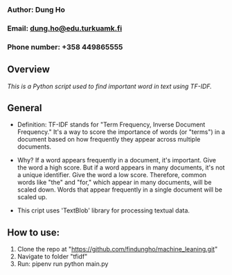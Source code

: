### Author: Dung Ho
### Email: dung.ho@edu.turkuamk.fi
### Phone number: +358 449865555


## Overview
_This is a Python script used to find important word in text using TF-IDF._


## General
- Definition:
TF-IDF stands for "Term Frequency, Inverse Document Frequency." It's a way to score the importance of words (or "terms") in a document based on how frequently they appear across multiple documents.

- Why?
If a word appears frequently in a document, it's important. Give the word a high score.
But if a word appears in many documents, it's not a unique identifier. Give the word a low score.
Therefore, common words like "the" and "for," which appear in many documents, will be scaled down. Words that appear frequently in a single document will be scaled up.

- This cript uses 'TextBlob' library for processing textual data.

## How to use:
1. Clone the repo at "https://github.com/findungho/machine_leaning.git"
2. Navigate to folder "tfidf"
3. Run: pipenv run python main.py

